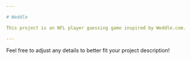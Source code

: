 ```yaml
---

# Weddle

This project is an NFL player guessing game inspired by Weddle.com. 

---
```


Feel free to adjust any details to better fit your project description!
